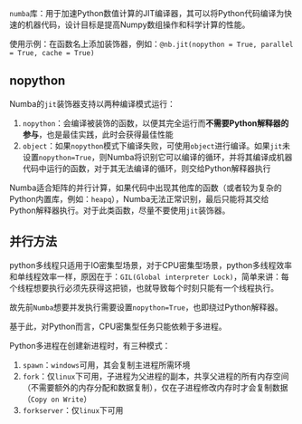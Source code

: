 `numba`库：用于加速Python数值计算的JIT编译器，其可以将Python代码编译为快速的机器代码，设计目标是提高Numpy数组操作和科学计算的性能。

使用示例：在函数名上添加装饰器，例如：`@nb.jit(nopython = True, parallel = True, cache = True)`

## nopython
Numba的`jit`装饰器支持以两种编译模式运行：
1. `nopython`：会编译被装饰的函数，以便其完全运行而**不需要Python解释器的参与**，也是最佳实践，此时会获得最佳性能
2. `object`：如果`nopython`模式下编译失败，可使用`object`进行编译。如果`jit`未设置`nopython=True`，则Numba将识别它可以编译的循环，并将其编译成机器代码中运行的函数，对于其无法编译的循环，则交给Python解释器执行

Numba适合矩阵的并行计算，如果代码中出现其他库的函数（或者较为复杂的Python内置库，例如：`heapq`），Numba无法正常识别，最后只能将其交给Python解释器执行。对于此类函数，尽量不要使用`jit`装饰器。

## 并行方法

python多线程只适用于IO密集型场景，对于CPU密集型场景，python多线程效率和单线程效率一样，原因在于：`GIL(Global interpreter Lock)`，简单来讲：每个线程想要执行必须先获得这把锁，也就导致每个时刻只能有一个线程执行。

故先前`Numba`想要并发执行需要设置`nopython=True`，也即绕过Python解释器。

基于此，对Python而言，CPU密集型任务只能依赖于多进程。

Python多进程在创建新进程时，有三种模式：
1. `spawn`：`windows`可用，其会复制主进程所需环境
2. `fork`：仅`linux`下可用，子进程为父进程的副本，共享父进程的所有内存空间（不需要额外的内存分配和数据复制），仅在子进程修改内存时才会复制数据（`Copy on Write`）
3. `forkserver`：仅`linux`下可用

